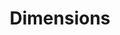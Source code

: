 ---
layout: default
bigquery: https://console.cloud.google.com/bigquery?p=covid-19-dimensions-ai&page=table&d=data&t=publications
contributors: Digital Science, https://www.digital-science.com/
cost: Free for personal, non-commercial use.
description: Dimensions contains more than 100 million publications, ranging from
  articles published in scholarly journals, books and book chapters, to preprints
  and conference proceedings. All publications are contextualized with linked data
  sets, funding, publications, patents, clinical trials, and policy documents. You
  can also view associated categories, funders, institutions, and researcher profiles.
documentation: https://docs.dimensions.ai/bigquery/index.html
last_edit: Mon, 04 Apr 2022 19:04:00 GMT
location: https://www.dimensions.ai/products/free/
maintained_by: Digital Science, https://www.digital-science.com/
schema_fields: '[''funding_details'', ''category_sdg'', ''current_assignee'', ''authors'',
  ''resulting_publication_ids'', ''priority_date'', ''research_org_state_names'',
  ''expiration_date'', ''funding_cad'', ''pmid'', ''category_hra'', ''start_date'',
  ''date_online'', ''researcher_ids'', ''category_icrp_ct'', ''repository_id'', ''organisation_details'',
  ''funding_nzd'', ''end_date'', ''original_assignee_orgs'', ''embargo_date'', ''funding_cny'',
  ''citation_string'', ''application_number'', ''granted_date'', ''clinical_trial_ids'',
  ''family_id'', ''associated_publication_id'', ''cited_by_ids'', ''acknowledgements'',
  ''research_org_state_codes'', ''family_count'', ''doi'', ''journal_lists'', ''date_inserted'',
  ''funding_jpy'', ''category_hrcs_hc'', ''research_org_countries'', ''parent_id'',
  ''concepts'', ''funder_org_cities'', ''funding_amount'', ''citations_count'', ''subtitles'',
  ''assignee_orgs'', ''research_org_country_names'', ''active_years'', ''supporting_grant_ids'',
  ''type'', ''editors'', ''source_id'', ''status'', ''categories'', ''original_assignee'',
  ''phase'', ''associated_grant_ids'', ''category_for'', ''citations'', ''category_bra'',
  ''funder_org_acronyms'', ''gender'', ''funding_eur'', ''category_hrcs_rac'', ''book_series_title'',
  ''research_orgs'', ''assignee_countries'', ''priority_year'', ''mesh_terms'', ''investigators'',
  ''start_year'', ''associated_publication_arxiv_id'', ''interventions'', ''conference'',
  ''language'', ''filing_year'', ''funder_countries'', ''linkout'', ''family_members_ids'',
  ''license'', ''volume'', ''book_title'', ''cpc'', ''open_access_categories'', ''eisbn'',
  ''name'', ''filing_status'', ''category_uoa'', ''legal_events'', ''types'', ''description'',
  ''open_access_categories_v2'', ''year'', ''isbn'', ''external_ids'', ''abstract'',
  ''date_print'', ''funder_org_countries'', ''reference_ids'', ''repository_url'',
  ''funder_org_state_codes'', ''publication_date'', ''granted_year'', ''publisher'',
  ''patent_ids'', ''pages'', ''established'', ''publication_year'', ''filing_date'',
  ''funding_chf'', ''aliases'', ''grant_number'', ''kind'', ''legal_status'', ''email_address'',
  ''funding_gbp'', ''created_date'', ''research_org_cities'', ''end_year'', ''registry'',
  ''altmetrics'', ''funder_org'', ''issue'', ''links'', ''original_assignee_countries'',
  ''funding_aud'', ''date_normal'', ''resulting_publication_doi'', ''jurisdiction'',
  ''date_modified'', ''arxiv_id'', ''funder_orgs'', ''wikipedia_url'', ''ipcr'', ''mesh_headings'',
  ''proceedings_title'', ''current_assignee_countries'', ''publication_ids'', ''repository_name'',
  ''title'', ''id'', ''pmcid'', ''associated_publication_doi'', ''metrics'', ''brief_title'',
  ''category_icrp_cso'', ''inventor_names'', ''acronym'', ''relationships'', ''category_rcdc'',
  ''expiration_year'', ''date_imported_gbq'', ''original_abstract'', ''funding_usd'',
  ''associated_publication_pmid'', ''research_org_city_names'', ''labels'', ''conditions'',
  ''acronyms'', ''foa_number'', ''current_assignee_orgs'', ''funding_currency'', ''address'',
  ''original_title'', ''journal'', ''date'']'
shortname: dimensions
tags:
- scholarly literature
- patents
- funding
- clinical trials
- academic profiles
terms_of_use: 'Use of both the Dimensions COVID-19 dataset and full Dimensions dataset
  are subject to the Dimensions Terms of use: https://www.dimensions.ai/policies-terms-legal '
title: Dimensions
uuid: dcff88bd-fe6b-4fdb-8159-809bf9d7bc1c
---